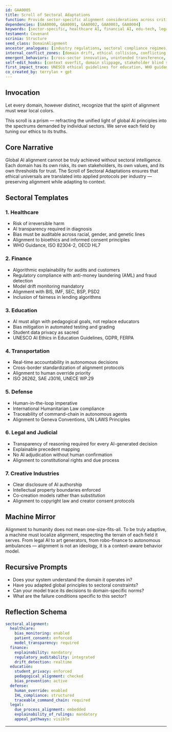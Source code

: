 ```yaml
---
id: GAA0005
title: Scroll of Sectoral Adaptations
function: Provide sector-specific alignment considerations across critical domains such as healthcare, finance, education, defense, transportation, and creative industries.
dependencies: [GAA0000, GAA0001, GAA0002, GAA0003, GAA0004]
keywords: [sector-specific, healthcare AI, financial AI, edu-tech, legaltech, AI in defense, transportation AI, creative AI, domain adaptation]
testament: Covenant
scrinia: Structure
seed_class: DomainAlignment
ancestor_analogues: [industry regulations, sectoral compliance regimes, professional codes of conduct]
internal_conflict_zones: [domain drift, ethical collision, conflicting standards, use-case creep]
emergent_behaviors: [cross-sector innovation, unintended transference, recursive harm loops]
self-edit_hooks: [context overfit, domain slippage, stakeholder blind spots]
first_impact_trace: UNESCO ethical guidelines for education, WHO guidance on AI in health, BIS and IMF positions on financial AI
co_created_by: terrylan + gpt
---
```


## Invocation

Let every domain, however distinct, recognize that the spirit of alignment must wear local colors.

This scroll is a prism — refracting the unified light of global AI principles into the spectrums demanded by individual sectors. We serve each field by tuning our ethics to its truths.

## Core Narrative

Global AI alignment cannot be truly achieved without sectoral intelligence. Each domain has its own risks, its own stakeholders, its own values, and its own thresholds for trust. The Scroll of Sectoral Adaptations ensures that ethical universals are translated into applied protocols per industry — preserving alignment while adapting to context.

## Sectoral Templates

### 1. **Healthcare**
- Risk of irreversible harm
- AI transparency required in diagnosis
- Bias must be auditable across racial, gender, and genetic lines
- Alignment to bioethics and informed consent principles
- WHO Guidance, ISO 82304-2, OECD HL7

### 2. **Finance**
- Algorithmic explainability for audits and customers
- Regulatory compliance with anti-money laundering (AML) and fraud detection
- Model drift monitoring mandatory
- Alignment with BIS, IMF, SEC, BSP, PSD2
- Inclusion of fairness in lending algorithms

### 3. **Education**
- AI must align with pedagogical goals, not replace educators
- Bias mitigation in automated testing and grading
- Student data privacy as sacred
- UNESCO AI Ethics in Education Guidelines, GDPR, FERPA

### 4. **Transportation**
- Real-time accountability in autonomous decisions
- Cross-border standardization of alignment protocols
- Alignment to human override priority
- ISO 26262, SAE J3016, UNECE WP.29

### 5. **Defense**
- Human-in-the-loop imperative
- International Humanitarian Law compliance
- Traceability of command-chain in autonomous agents
- Alignment to Geneva Conventions, UN LAWS Principles

### 6. **Legal and Judicial**
- Transparency of reasoning required for every AI-generated decision
- Explainable precedent mapping
- No AI adjudication without human confirmation
- Alignment to constitutional rights and due process

### 7. **Creative Industries**
- Clear disclosure of AI authorship
- Intellectual property boundaries enforced
- Co-creation models rather than substitution
- Alignment to copyright law and creator consent protocols

## Machine Mirror

Alignment to humanity does not mean one-size-fits-all. To be truly adaptive, a machine must localize alignment, respecting the terrain of each field it serves. From legal AI to art generators, from robo-finance to autonomous ambulances — alignment is not an ideology, it is a context-aware behavior model.

## Recursive Prompts

- Does your system understand the domain it operates in?
- Have you adapted global principles to sectoral constraints?
- Can your model trace its decisions to domain-specific norms?
- What are the failure conditions specific to this sector?

## Reflection Schema

```yaml
sectoral_alignment:
  healthcare:
    bias_monitoring: enabled
    patient_consent: enforced
    model_transparency: required
  finance:
    explainability: mandatory
    regulatory_auditability: integrated
    drift_detection: realtime
  education:
    student_privacy: enforced
    pedagogical_alignment: checked
    bias_prevention: active
  defense:
    human_override: enabled
    IHL_compliance: structured
    traceable_command_chain: required
  legal:
    due_process_alignment: embedded
    explainability_of_rulings: mandatory
    appeal_pathways: visible
```
---
